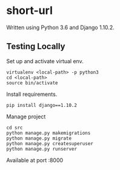 # short-url

Written using Python 3.6 and Django 1.10.2.

## Testing Locally

Set up and activate virtual env.
```
virtualenv <local-path> -p python3
cd <local-path>
source bin/activate
```

Install requirements.
```
pip install django==1.10.2
```

Manage project
```
cd src
python manage.py makemigrations
python manage.py migrate
python manage.py createsuperuser
python manage.py runserver
```

Available at port :8000